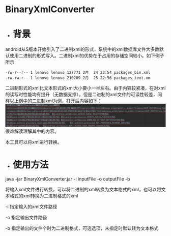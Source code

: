 # BinaryXmlConverter

- # 背景
android从S版本开始引入了二进制xml的形式，系统中的xml数据库文件大多数默认使用二进制的形式写入。二进制xml的优势在于占用的存储空间较小。如下例子所示

```
-rw-r--r-- 1 lenovo lenovo 127771 2月  24 22:54 packages_bin.xml
-rw-rw-r-- 1 lenovo lenovo 210289 2月  25 22:56 packages_text.xm
```
二进制形式的xml比文本形式的xml大小要小一半左右。由于内容较紧凑，在对xml的读写时性能均有提升（无数据支撑），但是二进制的xml文件的可读性较差，同样以上例中的二进制xml为例，打开后内容如下：
![](doc/images/binary_xml.png)
很难解读理解其中的内容。

本工具可以将xml进行转换。

- # 使用方法
  
java -jar BinaryXmlConverter.jar -i inputFile -o outputFile -b

将输入xml文件进行转换，可以将二进制的xml转换为文本格式的xml，也可以将文本格式的xml转换为二进制格式的xml

-i   指定输入的xml文件路径

-o   指定输出文件路径

-b   指定输出的文件个时为二进制格式，可选选项，未指定时默认转为文本格式
